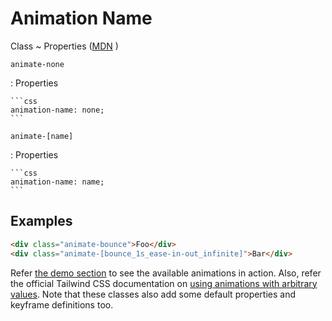 <!-- markdownlint-disable MD046 MD033 -->

# Animation Name

Class
~ Properties ([MDN](https://developer.mozilla.org/en-US/docs/Web/CSS/animation-name) <external-link-icon />)

`animate-none`

: Properties

    ```css
    animation-name: none;
    ```

`animate-[name]`

: Properties

    ```css
    animation-name: name;
    ```

## Examples

```html
<div class="animate-bounce">Foo</div>
<div class="animate-[bounce_1s_ease-in-out_infinite]">Bar</div>
```

Refer [the demo section](/docs/animations) to see the available animations in action. Also, refer the official Tailwind CSS documentation on [using animations with arbitrary values](https://tailwindcss.com/docs/animation#arbitrary-values). Note that these classes also add some default properties and keyframe definitions too.
